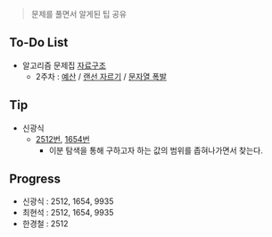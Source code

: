 ﻿> 문제를 풀면서 알게된 팁 공유

## To-Do List
- 알고리즘 문제집 [자료구조](https://www.acmicpc.net/workbook/view/1442)
    - 2주차 : [예산](https://www.acmicpc.net/problem/2512) / 
    [랜선 자르기](https://www.acmicpc.net/problem/1654) / 
    [문자열 폭발](https://www.acmicpc.net/problem/9935)

## Tip
- 신광식
    - [2512번](https://github.com/mel1015/algorithm-study/blob/2512/Winter_Vacation/week_2/2512_mel1015.cpp), 
    [1654번](https://github.com/mel1015/algorithm-study/blob/1654/Winter_Vacation/week_2/1654_mel1015.cpp)
        - 이분 탐색을 통해 구하고자 하는 값의 범위를 좁혀나가면서 찾는다.
     
## Progress
- 신광식 : 2512, 1654, 9935
- 최현석 : 2512, 1654, 9935
- 한경철 : 2512